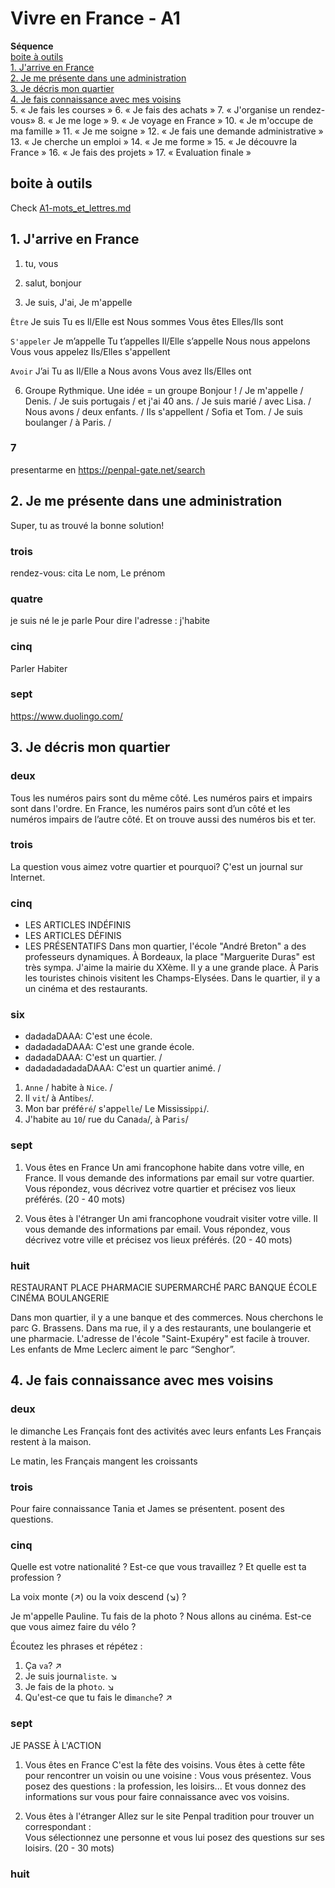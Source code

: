 # Vivre en France - A1

**Séquence**  
[boite à outils](#boite-à-outils)  
[1. J'arrive en France](#1-jarrive-en-france)  
[2. Je me présente dans une administration](#2-je-me-présente-dans-une-administration)  
[3. Je décris mon quartier](#3-je-décris-mon-quartier)    
[4. Je fais connaissance avec mes voisins](#4-je-fais-connaissance-avec-mes-voisins)  
5. « Je fais les courses »
6. « Je fais des achats »
7. « J'organise un rendez-vous»
8. « Je me loge »
9.  « Je voyage en France »
10. « Je m'occupe de ma famille »
11. « Je me soigne »
12. « Je fais une demande administrative »
13. « Je cherche un emploi »
14. « Je me forme »
15. « Je découvre la France »
16. « Je fais des projets »
17. « Evaluation finale »

## boite à outils
Check [A1-mots_et_lettres.md](./A1-mots_et_lettres.md)  

## 1. J'arrive en France
1. tu, vous
2. salut, bonjour

5. Je suis, J'ai, Je m'appelle

`Être`
Je suis
Tu es
Il/Elle est
Nous sommes
Vous êtes
Elles/Ils sont

`S'appeler`
Je m’appelle
Tu t’appelles
Il/Elle s’appelle
Nous nous appelons
Vous vous appelez
Ils/Elles s'appellent

`Avoir`
J’ai
Tu as
Il/Elle a
Nous avons
Vous avez
Ils/Elles ont

6. Groupe Rythmique. Une idée = un groupe
Bonjour ! / Je m'appelle / Denis. / Je suis portugais / et j'ai 40 ans. / Je suis marié / avec Lisa. / Nous avons / deux enfants. / Ils s'appellent / Sofia et Tom. / Je suis boulanger / à Paris. /

### 7
presentarme en https://penpal-gate.net/search

## 2. Je me présente dans une administration

Super, tu as trouvé la bonne solution!

### trois
rendez-vous: cita
Le nom, Le prénom

### quatre
je suis né le
je parle
Pour dire l'adresse : j'habite

### cinq
Parler
Habiter

### sept
https://www.duolingo.com/

## 3. Je décris mon quartier
### deux
Tous les numéros pairs sont du même côté.
Les numéros pairs et impairs sont dans l'ordre.
En France, les numéros pairs sont d’un côté et les numéros impairs de l’autre côté. Et on trouve aussi des numéros bis et ter.

### trois
La question vous aimez votre quartier et  pourquoi?
Ç'est un journal sur Internet.

### cinq
- LES ARTICLES INDÉFINIS
- LES ARTICLES DÉFINIS
- LES PRÉSENTATIFS
Dans mon quartier, l'école "André Breton" a des professeurs dynamiques.
À Bordeaux, la place "Marguerite Duras" est très sympa.
J'aime la mairie du XXème. Il y a une grande place.
À Paris les touristes chinois visitent les Champs-Elysées.
Dans le quartier, il y a un cinéma et des restaurants.

### six
- dadadaDAAA: C'est une école.
- dadadadaDAAA: C'est une grande école.
- dadadaDAAA: C'est un quartier. /
- dadadadadadaDAAA: C'est un quartier animé. /

1. `Anne` / habite à `Nice`. /
2.  Il `vit`/ à Anti`bes`/.
3.  Mon bar préfé`ré`/ s'app`elle`/ Le Mississi`ppi`/.
4.  J'habite au `10`/ rue du Cana`da`/, à Par`is`/

### sept
1) Vous êtes en France
 Un ami francophone habite dans votre ville, en France. Il vous demande des informations par email sur votre quartier.
Vous répondez, vous décrivez votre quartier et précisez vos lieux préférés.
(20 - 40 mots)

2) Vous êtes à l'étranger
 Un ami francophone voudrait visiter votre ville. Il vous demande des informations par email.
Vous répondez, vous décrivez votre ville et précisez vos lieux préférés.
(20 - 40 mots) 

### huit
RESTAURANT
PLACE
PHARMACIE
SUPERMARCHÉ
PARC
BANQUE
ÉCOLE
CINÉMA
BOULANGERIE

Dans mon quartier, il y a une banque et des commerces.
Nous cherchons le parc G. Brassens.
Dans ma rue, il y a des restaurants, une boulangerie et une pharmacie.
L'adresse de l'école "Saint-Exupéry" est facile à trouver.
Les enfants de Mme Leclerc aiment le parc “Senghor”.

## 4. Je fais connaissance avec mes voisins
### deux
le dimanche
Les Français font des activités avec leurs enfants
Les Français restent à la maison.

Le matin, les Français mangent les croissants
### trois
Pour faire connaissance Tania et James se présentent. posent des questions.

### cinq
Quelle est votre nationalité ?
Est-ce que vous travaillez ?
Et quelle est ta profession ?

La voix monte (↗) ou la voix descend (↘) ?

Je m'appelle Pauline.
Tu fais de la photo ?
Nous allons au cinéma.
Est-ce que vous aimez faire du vélo ?

Écoutez les phrases et répétez :
1. Ça `va`? ↗
2. Je suis journa`liste`. ↘
3. Je fais de la pho`to`. ↘
4. Qu'est-ce que tu fais le di`manche`? ↗

### sept
JE PASSE À L'ACTION

1) Vous êtes en France
 C'est la fête des voisins. Vous êtes à cette fête pour rencontrer un voisin ou une voisine :
Vous vous présentez.
Vous posez des questions : la profession, les loisirs...
Et vous donnez des informations sur vous pour faire connaissance avec vos voisins.

2) Vous êtes à l'étranger
 Allez sur le site Penpal tradition pour trouver un correspondant :   
Vous sélectionnez une personne et vous lui posez des questions sur ses loisirs.
(20 - 30 mots)

### huit

